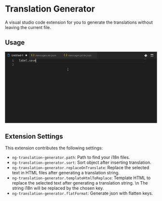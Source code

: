 # Translation Generator

A visual studio code extension for you to generate the translations without leaving the current file.

## Usage

![Usage](/assets/ng-translation-generator.gif)

## Extension Settings

This extension contributes the following settings:

- `ng-translation-generator.path`: Path to find your i18n files.
- `ng-translation-generator.sort`: Sort object after inserting translation.
- `ng-translation-generator.replaceOnTranslate`: Replace the selected text in HTML files after generating a translation string.
- `ng-translation-generator.templateHtmlToReplace`: Template HTML to replace the selected text after generating a translation string. \n The string i18n will be replaced by the chosen key.
- `ng-translation-generator.flatFormat`: Generate json with flatten keys.
